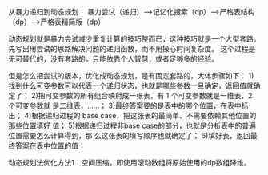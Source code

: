 从暴力递归到动态规划：
暴力尝试（递归）-->记忆化搜索（dp）-->严格表结构（dp）-->严格表精简版（dp）

动态规划就是暴力尝试减少重复计算的技巧整而已，这种技巧就是一个大型套路。
先写出用尝试的思路解决问题的递归函数，而不用操心时间复杂度。
这个过程是无可替代的，没有套路的，只能依靠个人智慧，或者足够多的经验。

但是怎么把尝试的版本，优化成动态规划，是有固定套路的，大体步骤如下：
1)找到什么可变参数可以代表一个递归状态，也就是哪些参数一旦确定，返回值就确定了；
2)把可变参数的所有组合映射成一张表，有 1 个可变参数就是一维表，2 个可变参数就
是二维表，......；
3)最终答案要的是表中的哪个位置，在表中标出；
4)根据递归过程的 base case，把这张表的最简单、不需要依赖其他位置的那些位置填好
值；
5)根据递归过程非base case的部分，也就是分析表中的普遍位置需要怎么计算得到，那
么这张表的填写顺序也就确定了；
6)填好表，返回最终答案在表中位置的值；

动态规划法优化方法1：空间压缩，即使用滚动数组将原始使用的dp数组降维。
